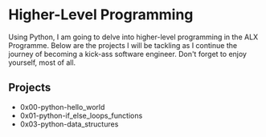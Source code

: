 # **Higher-Level Programming** #

Using Python, I am going to delve into higher-level programming in the ALX Programme. Below are the projects I will be tackling as I continue the journey of becoming a kick-ass software engineer. Don't forget to enjoy yourself, most of all.

## **Projects** ##

- 0x00-python-hello_world
- 0x01-python-if_else_loops_functions
- 0x03-python-data_structures
